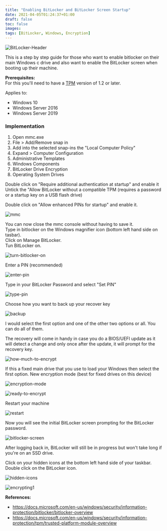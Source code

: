 ```yaml
---
title: "Enabling BitLocker and BitLocker Screen Startup"
date: 2021-04-05T01:24:37+01:00
draft: false
toc: false
images:
tags: [BitLocker, Windows, Encryption]
---
```

![BitLocker-Header](/posts/Enabling-BitLocker-and-BitLocker-Screen-Startup/bitlocker-header.jpg "BitLocker-Header")

This is a step by step guide for those who want to enable bitlocker on their main Windows c drive and also want to enable the BitLocker screen when booting up their machine. 

**Prerequisites:** </br>
For this you'll need to have a [TPM](https://docs.microsoft.com/en-us/windows/security/information-protection/tpm/trusted-platform-module-overview "docs.microsoft.com - Trusted Platform Module Technology Overview") version of 1.2 or later.

Applies to:
* Windows 10
* Windows Server 2016
* Windows Server 2019

### Implementation

1. Open mmc.exe
2. File > Add/Remove snap in
3. Add into the selected  snap-ins the "Local Computer Policy"
4. Expand > Computer Configuration
5. Administrative Templates
6. Windows Components
7. BitLocker Drive Encryption
8. Operating System Drives

Double click on "Require additional authentication at startup" and enable it </br>
Untick the "Allow BitLocker without a compatible TPM (requires a password or a startup key on a USB flash drive)

Double click on "Allow enhanced PINs for startup" and enable it.

![mmc](/posts/Enabling-BitLocker-and-BitLocker-Screen-Startup/mmc.jpg "mmc")

You can now close the mmc console without having to save it. </br>
Type in bitlocker on the Windows magnifier icon (bottom left hand side on tasbar). </br>
Click on Manage BitLocker. </br>
Tun BitLocker on. </br>

![turn-bitlocker-on](/posts/Enabling-BitLocker-and-BitLocker-Screen-Startup/turn-bitlocker-on.jpg "Turn Bitlocker on")

Enter a PIN (recommended)

![enter-pin](/posts/Enabling-BitLocker-and-BitLocker-Screen-Startup/enter-pin.jpg "Enter a PIN")

Type in your BitLocker Password and select "Set PIN"

![type-pin](/posts/Enabling-BitLocker-and-BitLocker-Screen-Startup/type-pin.jpg "Type a PIN")

Choose how you want to back up your recover key

![backup](/posts/Enabling-BitLocker-and-BitLocker-Screen-Startup/backup.jpg "How do you want to back up your recovery key?")

I would select the first option and one of the other two options or all.
You can do all of them.
</br>

The recovery will come in handy in case you do a BIOS/UEFI update as it will detect a change and only once after the update, it will prompt for the recovery key.

![how-much-to-encrypt](/posts/Enabling-BitLocker-and-BitLocker-Screen-Startup/how-much-to-encrypt.jpg "Choose how much of your drive to encrypt")

If this a fixed main drive that you use to load your Windows then select the first option.
New encryption mode (best for fixed drives on this device)

![encryption-mode](/posts/Enabling-BitLocker-and-BitLocker-Screen-Startup/encryption-mode.jpg "Select which encryption mode to use")

![ready-to-encrypt](/posts/Enabling-BitLocker-and-BitLocker-Screen-Startup/ready-to-encrypt.jpg "Are you ready to encrypt this drive?")

Restart your machine

![restart](/posts/Enabling-BitLocker-and-BitLocker-Screen-Startup/restart.jpg "The computer must be restarted")

Now you will see the initial BitLocker screen prompting for the BitLocker password.

![bitlocker-screen](/posts/Enabling-BitLocker-and-BitLocker-Screen-Startup/bitlocker-screen.jpg "BitLocker Screen")

After logging back in, BitLocker will still be in progress but won't take long if you're on an SSD drive.

Click on your hidden icons at the bottom left hand side of your taskbar.
Double click on the BitLocker icon.

![hidden-icons](/posts/Enabling-BitLocker-and-BitLocker-Screen-Startup/hidden-icons.jpg "Hidden Icons")

![encrypting1](/posts/Enabling-BitLocker-and-BitLocker-Screen-Startup/encrypting.png "Encrypting...")

**References:** </br>
* https://docs.microsoft.com/en-us/windows/security/information-protection/bitlocker/bitlocker-overview
* https://docs.microsoft.com/en-us/windows/security/information-protection/tpm/trusted-platform-module-overview

